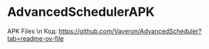 # AdvancedSchedulerAPK
APK Files
\n Код: https://github.com/Vaveron/AdvancedScheduler?tab=readme-ov-file
